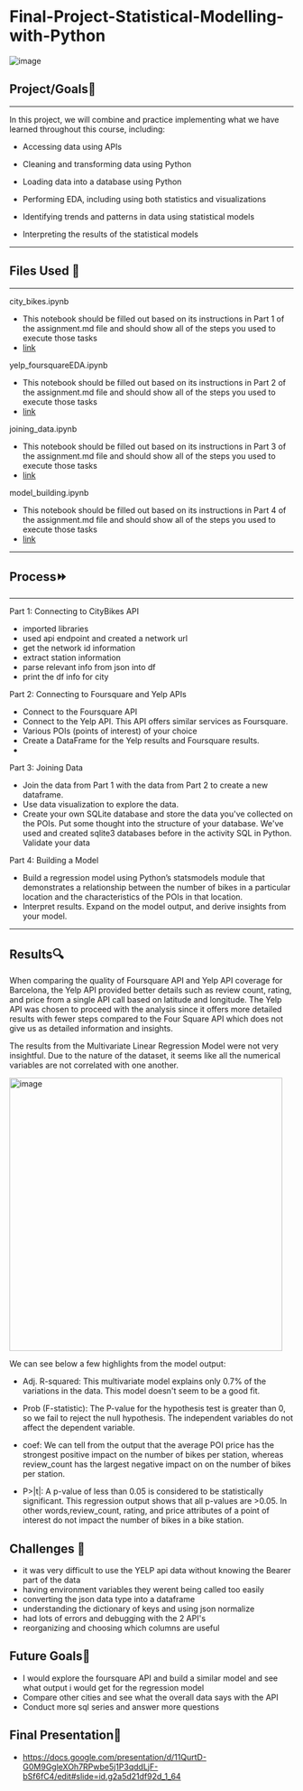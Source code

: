 # Final-Project-Statistical-Modelling-with-Python
![image](https://github.com/gu12934/-LHL-Statistical-Modelling-Project/assets/36687057/d28469cb-28e8-4ed8-8235-82bda1033d58)

## Project/Goals🎈
***
In this project, we will combine and practice implementing what we have learned throughout this course, including:

* Accessing data using APIs

* Cleaning and transforming data using Python

* Loading data into a database using Python

* Performing EDA, including using both statistics and visualizations

* Identifying trends and patterns in data using statistical models

* Interpreting the results of the statistical models

***
## Files Used 📁

***
city_bikes.ipynb

* This notebook should be filled out based on its instructions in Part 1 of the assignment.md file and should show all of the steps you used to execute those tasks
* [link](https://github.com/gu12934/-LHL-Statistical-Modelling-Project/blob/main/notebooks/city_bikes.ipynb)
  
yelp_foursquareEDA.ipynb

* This notebook should be filled out based on its instructions in Part 2 of the assignment.md file and should show all of the steps you used to execute those tasks
* [link](https://github.com/gu12934/-LHL-Statistical-Modelling-Project/blob/main/notebooks/yelp_foursquare_EDA1.ipynb)

joining_data.ipynb

* This notebook should be filled out based on its instructions in Part 3 of the assignment.md file and should show all of the steps you used to execute those tasks
* [link](https://github.com/gu12934/-LHL-Statistical-Modelling-Project/blob/main/notebooks/joining_data.ipynb)

model_building.ipynb

* This notebook should be filled out based on its instructions in Part 4 of the assignment.md file and should show all of the steps you used to execute those tasks
* [link](https://github.com/gu12934/-LHL-Statistical-Modelling-Project/blob/main/notebooks/model_building.ipynb)

***
## Process⏩

***
Part 1: Connecting to CityBikes API

* imported libraries
* used api endpoint and created a network url
* get the network id information
* extract station information
* parse relevant info from json into df
* print the df info for city

Part 2: Connecting to Foursquare and Yelp APIs
* Connect to the Foursquare API
* Connect to the Yelp API. This API offers similar services as Foursquare.
* Various POIs (points of interest) of your choice
* Create a DataFrame for the Yelp results and Foursquare results.
* 

Part 3: Joining Data
* Join the data from Part 1 with the data from Part 2 to create a new dataframe.
* Use data visualization to explore the data.
* Create your own SQLite database and store the data you've collected on the POIs. Put some thought into the structure of your database. We've used and created sqlite3 databases before in the activity SQL in Python. Validate your data

Part 4: Building a Model
* Build a regression model using Python’s statsmodels module that demonstrates a relationship between the number of bikes in a particular location and the characteristics of the POIs in that location.
* Interpret results. Expand on the model output, and derive insights from your model.

***
## Results🔍
When comparing the quality of Foursquare API and Yelp API coverage for Barcelona, the Yelp API provided better details such as review count, rating, and price from a single API call based on latitude and longitude. The Yelp API was chosen to proceed with the analysis since it offers more detailed results with fewer steps compared to the Four Square API which does not give us as detailed information and insights. 

The results from the Multivariate Linear Regression Model were not very insightful. Due to the nature of the dataset, it seems like all the numerical variables are not correlated with one another.

<img width="484" alt="image" src="https://github.com/gu12934/-LHL-Statistical-Modelling-Project/assets/36687057/f15a2e29-d678-4d55-83a2-daaabb7329e0">


We can see below a few highlights from the model output:

* Adj. R-squared: This multivariate model explains only 0.7% of the variations in the data. This model doesn't seem to be a good fit.

* Prob (F-statistic): The P-value for the hypothesis test is greater than 0, so we fail to reject the null hypothesis. The independent variables do not affect the dependent variable.

* coef: We can tell from the output that the average POI price has the strongest positive impact on the number of bikes per station, whereas review_count has the largest negative impact on on the number of bikes per station.

* P>|t|: A p-value of less than 0.05 is considered to be statistically significant. This regression output shows that all p-values are >0.05. In other words,review_count, rating, and price attributes of a point of interest do not impact the number of bikes in a bike station.


## Challenges 🎱
* it was very difficult to use the YELP api data without knowing the Bearer part of the data
* having environment variables they werent being called too easily
* converting the json data type into a dataframe
* understanding the dictionary of keys and using json normalize
* had lots of errors and debugging with the 2 API's
* reorganizing and choosing which columns are useful

## Future Goals🥅
* I would explore the foursquare API and build a similar model and see what output i would get for the regression model
* Compare other cities and see what the overall data says with the API
* Conduct more sql series and answer more questions

## Final Presentation🌠
* https://docs.google.com/presentation/d/11QurtD-G0M9GgleXOh7RPwbe5j1P3qddLjF-bSf6fC4/edit#slide=id.g2a5d21df92d_1_64



